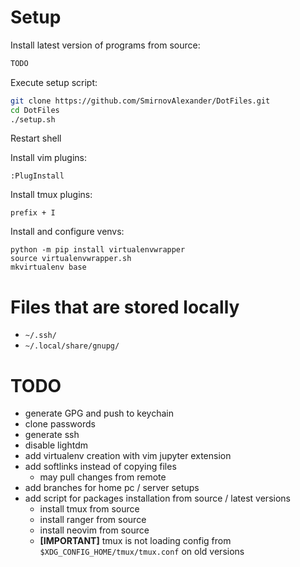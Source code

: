 # Setup

Install latest version of programs from source:
```bash
TODO
```

Execute setup script:
```bash
git clone https://github.com/SmirnovAlexander/DotFiles.git
cd DotFiles
./setup.sh
```

Restart shell

Install vim plugins:
```
:PlugInstall
```

Install tmux plugins:
```
prefix + I
```

Install and configure venvs:
```
python -m pip install virtualenvwrapper
source virtualenvwrapper.sh
mkvirtualenv base
```

# Files that are stored locally

- `~/.ssh/`
- `~/.local/share/gnupg/`

# TODO

- generate GPG and push to keychain
- clone passwords
- generate ssh
- disable lightdm
- add virtualenv creation with vim jupyter extension
- add softlinks instead of copying files
    * may pull changes from remote
- add branches for home pc / server setups
- add script for packages installation from source / latest versions
    * install tmux from source
    * install ranger from source
    * install neovim from source
    * **[IMPORTANT]** tmux is not loading config from `$XDG_CONFIG_HOME/tmux/tmux.conf` on old versions

